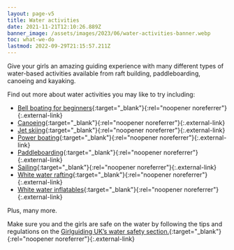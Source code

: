 ```yaml
---
layout: page-v5
title: Water activities
date: 2021-11-21T12:10:26.889Z
banner_image: /assets/images/2023/06/water-activities-banner.webp
toc: what-we-do
lastmod: 2022-09-29T21:15:57.211Z
---
```

Give your girls an amazing guiding experience with many different types of water-based activities available from raft building, paddleboarding, canoeing and kayaking.

Find out more about water activities you may like to try including:

- [Bell boating for beginners](https://www.girlguiding.org.uk/what-we-do/our-badges-and-activities/adventure-for-girls/bell-boating/){:target="_blank"}{:rel="noopener noreferrer"}{:.external-link}
- [Canoeing](https://www.girlguiding.org.uk/what-we-do/our-badges-and-activities/adventure-for-girls/canoeing/){:target="_blank"}{:rel="noopener noreferrer"}{:.external-link}
- [Jet skiing](https://www.girlguiding.org.uk/what-we-do/our-badges-and-activities/adventure-for-girls/jet-skiing/){:target="_blank"}{:rel="noopener noreferrer"}{:.external-link}
- [Power boating](https://www.girlguiding.org.uk/what-we-do/our-badges-and-activities/adventure-for-girls/powered-boating/){:target="_blank"}{:rel="noopener noreferrer"}{:.external-link}
- [Paddleboarding](https://www.girlguiding.org.uk/what-we-do/our-badges-and-activities/adventure-for-girls/stand-up-paddleboarding/){:target="_blank"}{:rel="noopener noreferrer"}{:.external-link}
- [Sailing](https://www.girlguiding.org.uk/what-we-do/our-badges-and-activities/adventure-for-girls/sailing/){:target="_blank"}{:rel="noopener noreferrer"}{:.external-link}
- [White water rafting](https://www.girlguiding.org.uk/what-we-do/our-badges-and-activities/adventure-for-girls/white-water-rafting/){:target="_blank"}{:rel="noopener noreferrer"}{:.external-link}
- [White water inflatables](https://www.girlguiding.org.uk/what-we-do/our-badges-and-activities/adventure-for-girls/white-water-inflatables/){:target="_blank"}{:rel="noopener noreferrer"}{:.external-link}

Plus, many more.  

Make sure you and the girls are safe on the water by following the tips and regulations on the [Girlguiding UK’s water safety section.](https://www.girlguiding.org.uk/information-for-volunteers/programme-and-activities/guidance-on-activities/water-safety/){:target="_blank"}{:rel="noopener noreferrer"}{:.external-link}
